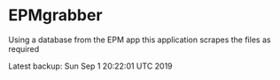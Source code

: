 # EPMgrabber
Using a database from the EPM app this application scrapes the files as required


Latest backup: Sun Sep 1 20:22:01 UTC 2019
